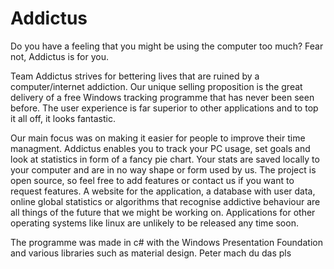  # Addictus

Do you have a feeling that you might be using the computer too much? Fear not, Addictus is for you. 


Team Addictus strives for bettering lives that are ruined by a computer/internet addiction. Our unique selling proposition is the great delivery of a free Windows tracking programme that has never been seen before. The user experience is far superior to other applications and to top it all off, it looks fantastic.


Our main focus was on making it easier for people to improve their time managment. Addictus enables you to track your PC usage, set goals and look at statistics in form of a fancy pie chart. Your stats are saved locally to your computer and are in no way shape or form used by us. The project is open source, so feel free to add features or contact us if you want to request features. A website for the application, a database with user data, online global statistics or algorithms that recognise addictive behaviour are all things of the future that we might be working on. Applications for other operating systems like linux are unlikely to be released any time soon.


The programme was made in c# with the Windows Presentation Foundation and various libraries such as material design. Peter mach du das pls
